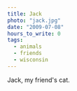 ```yaml
---
title: Jack
photo: "jack.jpg"
date: "2009-07-08"
hours_to_write: 0
tags:
  - animals
  - friends
  - wisconsin
---
```


Jack, my friend's cat. 
